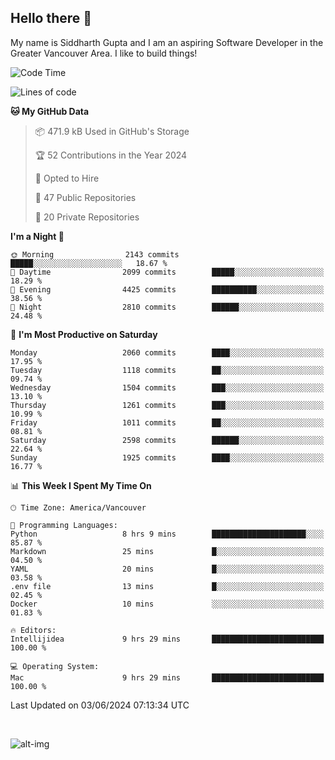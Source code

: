 ## Hello there :wave:

My name is Siddharth Gupta and I am an aspiring Software Developer in the Greater Vancouver Area. I like to build things!

<!-- ![gif](https://github.com/siddg97/siddg97/blob/master/dino.gif) -->

<!--START_SECTION:waka-->
![Code Time](http://img.shields.io/badge/Code%20Time-1%2C985%20hrs%2054%20mins-blue)

![Lines of code](https://img.shields.io/badge/From%20Hello%20World%20I%27ve%20Written-18.1%20million%20lines%20of%20code-blue)

**🐱 My GitHub Data** 

> 📦 471.9 kB Used in GitHub's Storage 
 > 
> 🏆 52 Contributions in the Year 2024
 > 
> 💼 Opted to Hire
 > 
> 📜 47 Public Repositories 
 > 
> 🔑 20 Private Repositories 
 > 
**I'm a Night 🦉** 

```text
🌞 Morning                2143 commits        █████░░░░░░░░░░░░░░░░░░░░   18.67 % 
🌆 Daytime                2099 commits        █████░░░░░░░░░░░░░░░░░░░░   18.29 % 
🌃 Evening                4425 commits        ██████████░░░░░░░░░░░░░░░   38.56 % 
🌙 Night                  2810 commits        ██████░░░░░░░░░░░░░░░░░░░   24.48 % 
```
📅 **I'm Most Productive on Saturday** 

```text
Monday                   2060 commits        ████░░░░░░░░░░░░░░░░░░░░░   17.95 % 
Tuesday                  1118 commits        ██░░░░░░░░░░░░░░░░░░░░░░░   09.74 % 
Wednesday                1504 commits        ███░░░░░░░░░░░░░░░░░░░░░░   13.10 % 
Thursday                 1261 commits        ███░░░░░░░░░░░░░░░░░░░░░░   10.99 % 
Friday                   1011 commits        ██░░░░░░░░░░░░░░░░░░░░░░░   08.81 % 
Saturday                 2598 commits        ██████░░░░░░░░░░░░░░░░░░░   22.64 % 
Sunday                   1925 commits        ████░░░░░░░░░░░░░░░░░░░░░   16.77 % 
```


📊 **This Week I Spent My Time On** 

```text
🕑︎ Time Zone: America/Vancouver

💬 Programming Languages: 
Python                   8 hrs 9 mins        █████████████████████░░░░   85.87 % 
Markdown                 25 mins             █░░░░░░░░░░░░░░░░░░░░░░░░   04.50 % 
YAML                     20 mins             █░░░░░░░░░░░░░░░░░░░░░░░░   03.58 % 
.env file                13 mins             █░░░░░░░░░░░░░░░░░░░░░░░░   02.45 % 
Docker                   10 mins             ░░░░░░░░░░░░░░░░░░░░░░░░░   01.83 % 

🔥 Editors: 
Intellijidea             9 hrs 29 mins       █████████████████████████   100.00 % 

💻 Operating System: 
Mac                      9 hrs 29 mins       █████████████████████████   100.00 % 
```


 Last Updated on 03/06/2024 07:13:34 UTC
<!--END_SECTION:waka-->

<br>

![alt-img](https://github-readme-stats.vercel.app/api?username=siddg97&count_private=true&theme=nightowl&show_icons=true)

